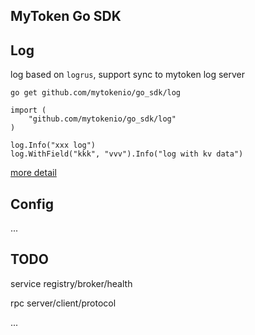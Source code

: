 ## MyToken Go SDK

## Log

log based on `logrus`, support sync to mytoken log server

```
go get github.com/mytokenio/go_sdk/log
```

```
import (
    "github.com/mytokenio/go_sdk/log"
)

log.Info("xxx log")
log.WithField("kkk", "vvv").Info("log with kv data")
```

[more detail](https://github.com/mytokenio/go_sdk/tree/master/log)

## Config

...

## TODO

service registry/broker/health

rpc server/client/protocol

...


